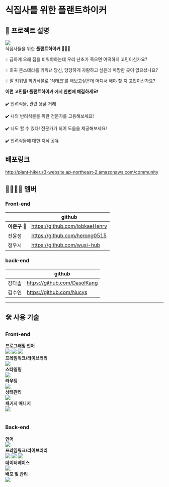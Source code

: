 # **식집사**를 위한 **플랜트하이커**

## :bookmark_tabs: 프로젝트 설명
<img src="https://img1.daumcdn.net/thumb/R1280x0/?scode=mtistory2&fname=https%3A%2F%2Fk.kakaocdn.net%2Fdn%2FxzsMs%2FbtrQJocdBOY%2Fl0UGKF6kqYqNekzUvFkRw0%2Fimg.jpg"><br>
식집사들을 위한 **플랜트하이커** 🙆🏻‍♂️

💡 급하게 오래 집을 비워야하는데 우리 난초가 죽으면 어떡하지 고민이신가요?  

💡 희귀 몬스테라를 키워낸 당신, 당당하게 자랑하고 싶은데 마땅한 곳이 없으셨나요?

💡 잘 키워낸 희귀식물로 '식테크'를 해보고싶은데 어디서 해야 할 지 고민이신가요?

**이런 고민들! 플랜트하이커 에서 한번에 해결하세요**❗️ 

✔️ 반려식물, 관련 용품 거래

✔️ 나의 반려식물을 위한 전문가를 고용해보세요!

✔️ 나도 할 수 있다! 전문가가 되어 도움을 제공해보세요!

✔️ 반려식물에 대한 지식 공유

## 배포링크
http://plant-hiker.s3-website.ap-northeast-2.amazonaws.com/community

## :family_man_woman_girl_boy: 멤버

### Front-end

|               | github                             |
| ------------- | ---------------------------------- |
| **이준구** 🥇 | https://github.com/jobkaeHenry     |
| 전윤정        | https://github.com/herong0515         |
| 정우시        | https://github.com/wusi-hub |
### back-end
|               | github                        |
| ------------- | ----------------------------- |
| 강다솔 | https://github.com/DasolKang |
| 김수연        | https://github.com/Nucys    |

---
## :hammer_and_wrench: 사용 기술
### Front-end

**프로그래밍 언어**<br>
<img src="https://img.shields.io/badge/HTML5-E34F26?style=flat-square&logo=HTML5&logoColor=white"/> <img src="https://img.shields.io/badge/CSS3-1572B6?style=flat-square&logo=CSS3&logoColor=white"/> <img src="https://img.shields.io/badge/Javascript-F7DF1E?style=flat-square&logo=Javascript&logoColor=white"/>
<br>
**프레임워크/라이브러리**<br>
<img src="https://img.shields.io/badge/React-61DAFB?style=flat-square&logo=React&logoColor=white"/><br>
**스타일링**<br>
<img src="https://img.shields.io/badge/emotion-DB7093?style=flat-square&logo=styled-components&logoColor=white"/><br>
**라우팅**<br>
<img src="https://img.shields.io/badge/React_router-CA4245?style=flat-square&logo=react-router&logoColor=white"/><br>
**상태관리**<br>
<img src="https://img.shields.io/badge/Recoil-5466FB?style=flat-square&logo=react&logoColor=white"/><br>
**패키지 매니저**<br>
<img src="https://img.shields.io/badge/Yarn-2C8EBB?style=flat-square&logo=Yarn&logoColor=white"/><br>
<br>

### Back-end

**언어**<br>
<img src="https://img.shields.io/badge/Java-007396?style=flat-square&logoColor=white"/><br>
**프레임워크/라이브러리**<br>
<img src="https://img.shields.io/badge/Spring-6DB33F?style=flat-square&logo=Spring&logoColor=white"/>
<img src="https://img.shields.io/badge/Spring_Boot-6DB33F?style=flat-square&logo=spring-boot&logoColor=white"/>
<img src="https://img.shields.io/badge/Spring_Security-6DB33F?style=flat-square&logo=Spring-Security&logoColor=white"/><br>
**데이터베이스**<br>
<img src="https://img.shields.io/badge/MySQL-4479A1?style=flat-square&logo=MySQL&logoColor=white"/><br>
**배포 및 관리**<br>
<img src="https://img.shields.io/badge/Amazon_AWS-232F3E?style=flat-square&logo=Amazon AWS&logoColor=white"/>
<br>
